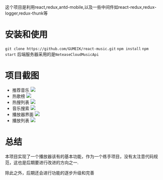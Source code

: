这个项目是利用react,redux,antd-mobile,以及一些中间件如react-redux,redux-logger,redux-thunk等
# 安装和使用
```git clone https://github.com/GUMEIK/react-music.git```
```npm install```
```npm start```
后端服务器采用的是```NeteaseCloudMusicApi```
# 项目截图
- 推荐音乐
![](./image/推荐音乐.png)
- 热歌榜
![](./image/热歌榜.png)
- 热搜列表
![](./image/热搜列表.png)
- 音乐搜索
![](./image/大人物.png)
- 播放器界面
![](./image/播放器.png)
- 播放列表
![](./image/播放列表.png)
# 总结
本项目实现了一个播放器该有的基本功能，作为一个练手项目，没有太注意代码规范，这也是后期要进行改进的方向之一.

除此之外，后期还会进行功能的逐步升级和完善